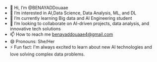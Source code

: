 - 👋 Hi, I’m @BENAYADDouaae
- 👀 I’m interested in AI,Data Science, Data Analysis, ML, and DL
- 🌱 I’m currently learning Big data and AI Engineering student 
- 💞️ I’m looking to collaborate on AI-driven projects, data analysis, and innovative tech solutions 
- 📫 How to reach me benayaddouaae4@gmail.com
- 😄 Pronouns: She/Her
- ⚡ Fun fact: I'm always excited to learn about new AI technologies and love solving complex data problems.

<!---
BENAYADDouaae/BENAYADDouaae is a ✨ special ✨ repository because its `README.md` (this file) appears on your GitHub profile.
You can click the Preview link to take a look at your changes.
--->
